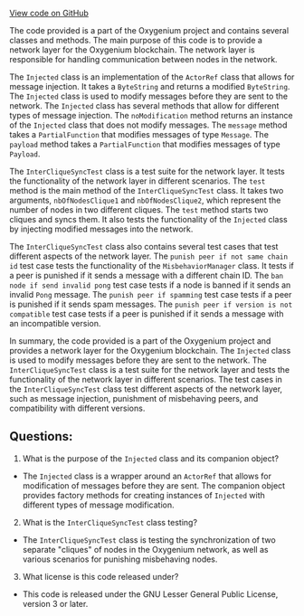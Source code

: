 [View code on GitHub](https://github.com/oxygenium/oxygenium/app/src/it/scala/org/oxygenium/app/InterCliqueSyncTest.scala)

The code provided is a part of the Oxygenium project and contains several classes and methods. The main purpose of this code is to provide a network layer for the Oxygenium blockchain. The network layer is responsible for handling communication between nodes in the network. 

The `Injected` class is an implementation of the `ActorRef` class that allows for message injection. It takes a `ByteString` and returns a modified `ByteString`. The `Injected` class is used to modify messages before they are sent to the network. The `Injected` class has several methods that allow for different types of message injection. The `noModification` method returns an instance of the `Injected` class that does not modify messages. The `message` method takes a `PartialFunction` that modifies messages of type `Message`. The `payload` method takes a `PartialFunction` that modifies messages of type `Payload`. 

The `InterCliqueSyncTest` class is a test suite for the network layer. It tests the functionality of the network layer in different scenarios. The `test` method is the main method of the `InterCliqueSyncTest` class. It takes two arguments, `nbOfNodesClique1` and `nbOfNodesClique2`, which represent the number of nodes in two different cliques. The `test` method starts two cliques and syncs them. It also tests the functionality of the `Injected` class by injecting modified messages into the network. 

The `InterCliqueSyncTest` class also contains several test cases that test different aspects of the network layer. The `punish peer if not same chain id` test case tests the functionality of the `MisbehaviorManager` class. It tests if a peer is punished if it sends a message with a different chain ID. The `ban node if send invalid pong` test case tests if a node is banned if it sends an invalid `Pong` message. The `punish peer if spamming` test case tests if a peer is punished if it sends spam messages. The `punish peer if version is not compatible` test case tests if a peer is punished if it sends a message with an incompatible version. 

In summary, the code provided is a part of the Oxygenium project and provides a network layer for the Oxygenium blockchain. The `Injected` class is used to modify messages before they are sent to the network. The `InterCliqueSyncTest` class is a test suite for the network layer and tests the functionality of the network layer in different scenarios. The test cases in the `InterCliqueSyncTest` class test different aspects of the network layer, such as message injection, punishment of misbehaving peers, and compatibility with different versions.
## Questions: 
 1. What is the purpose of the `Injected` class and its companion object?
- The `Injected` class is a wrapper around an `ActorRef` that allows for modification of messages before they are sent. The companion object provides factory methods for creating instances of `Injected` with different types of message modification.
2. What is the `InterCliqueSyncTest` class testing?
- The `InterCliqueSyncTest` class is testing the synchronization of two separate "cliques" of nodes in the Oxygenium network, as well as various scenarios for punishing misbehaving nodes.
3. What license is this code released under?
- This code is released under the GNU Lesser General Public License, version 3 or later.